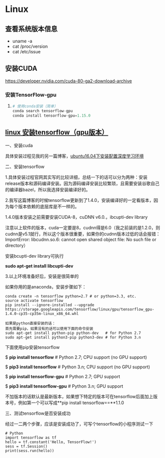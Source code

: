 # Linux

## 查看系统版本信息

- uname -a
- cat /proc/version
- cat /etc/issue

## 安装CUDA

https://developer.nvidia.com/cuda-80-ga2-download-archive

### 安装TensorFlow-gpu

1. ```python
   # 使用conda安装（简单）
   conda search tensorflow-gpu
   conda install tensorflow-gpu=1.15.0
   ```

## [linux 安装tensorflow（gpu版本）](https://www.cnblogs.com/softzrp/p/7823330.html)

一、安装cuda

具体安装过程见我的另一篇博客，[ubuntu16.04下安装配置深度学习环境](http://www.cnblogs.com/softzrp/p/6479442.html)

二、安装tensorflow

1.具体安装过程官网其实写的比较详细，总结一下的话可以分为两种：安装release版本和源码编译安装。因为源码编译安装比较繁琐，且需要安装谷歌自己的编译器bazel，所以我选择安装编译好的。

2.我写这篇博客的时候tensorflow更新到了1.4.0，安装编译好的一定看版本，因为每个版本依赖的底层库是不一样的。

1.4.0版本安装之前需要安装CUDA-8，cuDNN v6.0.，ibcupti-dev library

注意以上软件的版本，cuda一定要是8，cudnn得是6.0（我之前装的是1.2.0，则cudnn是v5.1就行，所以这个版本很重要，如果你的cudnn版本过低的话会报错：ImportError: libcudnn.so.6: cannot open shared object file: No such file or directory）

安装bcupti-dev library可执行

**sudo apt-get install libcupti-dev**

 

3.以上环境准备好后，安装是很简单的

如果你用的是anaconda，安装步骤如下：

```
conda create -n tensorflow python=2.7 # or python=3.3, etc.
source activate tensorflow
pip install --ignore-installed --upgrade https://storage.googleapis.com/tensorflow/linux/gpu/tensorflow_gpu-1.4.0-cp35-cp35m-linux_x86_64.whl

如果是python直接安装的话：
首先需要pip，如果没有的话可以使用下面的命令安装
sudo apt-get install python-pip python-dev   # for Python 2.7
sudo apt-get install python3-pip python3-dev # for Python 3.n
```

下面使用pip安装tensorflow

$ **pip install tensorflow** # Python 2.7; CPU support (no GPU support)

$ **pip3 install tensorflow** # Python 3.n; CPU support (no GPU support)

$ **pip install tensorflow-gpu** # Python 2.7; GPU support

$ **pip3 install tensorflow-gpu** # Python 3.n; GPU support

不加版本的话默认是最新版本，如果想下特定的版本可在tensorflow后面加上版本号，例如第一个可以写成**pip install tensorflow==**1.1.0

三、测试tensorflow是否安装成功

经过一二两个步骤，应该是安装成功了，可写个tensorflow的小程序测试一下

```
# Python
import tensorflow as tf
hello = tf.constant('Hello, TensorFlow!')
sess = tf.Session()
print(sess.run(hello))
```

